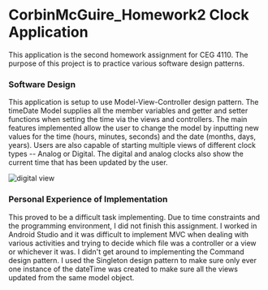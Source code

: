 # CorbinMcGuire_Homework2 Clock Application
This application is the second homework assignment for CEG 4110. The purpose of this project is to practice various 
software design patterns. 

### Software Design
<p>This application is setup to use Model-View-Controller design pattern. The timeDate Model supplies all the member variables and getter and setter
functions when setting the time via the views and controllers. The main features implemented allow the user to change the model by inputting 
new values for the time (hours, minutes, seconds) and the date (months, days, years). Users are also capable of starting multiple views of 
different clock types -- Analog or Digital. The digital and analog clocks also show the current time that has been updated by the user. </p>
<img src="time.jpg" alt="digital view">

### Personal Experience of Implementation
<p>This proved to be a difficult task implementing. Due to time constraints and the programming environment, I did not finish this assignment. 
I worked in Android Studio and it was difficult to implement MVC when dealing with various activities and trying to decide which file was 
a controller or a view or whichever it was. I didn't get around to implementing the Command design pattern. I used the Singleton design pattern
to make sure only ever one instance of the dateTime was created to make sure all the views updated from the same model object. </p>
